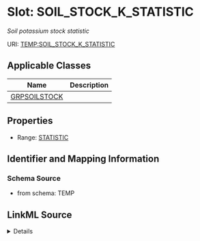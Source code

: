# Slot: SOIL_STOCK_K_STATISTIC
_Soil potassium stock statistic_


URI: [TEMP:SOIL_STOCK_K_STATISTIC](https://example.org/TEMP/SOIL_STOCK_K_STATISTIC)



<!-- no inheritance hierarchy -->




## Applicable Classes

| Name | Description |
| --- | --- |
[GRPSOILSTOCK](GRPSOILSTOCK.md) | 






## Properties

* Range: [STATISTIC](STATISTIC.md)







## Identifier and Mapping Information







### Schema Source


* from schema: TEMP




## LinkML Source

<details>
```yaml
name: SOIL_STOCK_K_STATISTIC
description: Soil potassium stock statistic
from_schema: TEMP
rank: 1000
alias: SOIL_STOCK_K_STATISTIC
domain_of:
- GRP_SOIL_STOCK
range: STATISTIC

```
</details>